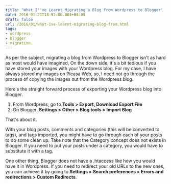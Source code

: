 ```yaml
---
title: 'What I''ve Learnt Migrating a Blog from Wordpress to Blogger'
date: 2016-01-21T18:52:00.001+08:00
draft: false
url: /2016/01/what-ive-learnt-migrating-blog-from.html
tags:
- wordpress
- blogger
- migration
---
```


As per the subject, migrating a blog from Wordpress to Blogger isn't as hard as most would have imagined, On the down side, it's a bit tedious if you have stored your images with your Wordpress blog. For my case, I have always stored my images on Picasa Web, so, I need not go through the process of copying the images out from the Wordpress blog.

Here's the straight forward process of exporting your Wordpress blog into Blogger.

1.  From Wordpress, go to **Tools > Export, Download Export File**
2.  On Blogger, **Settings > Other > Blog tools > Import Blog**

That's about it.

With your blog posts, comments and categories (this will be converted to tags), and tags imported, you might have to go through each of your posts to do some clean up. Take note that the Category concept does not exists in Blogger. If you need to put your posts under a category, you would have to substitute it with a tag.

One other thing. Blogger does not have a .htaccess like how you would have it in Wordpress. If you need to redirect your old URLs to the new ones, you can achieve it by going to **Settings > Search preferences > Errors and redirections > Custom Redirects**.